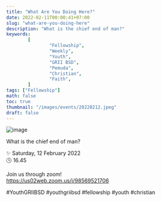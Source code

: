 ```yaml
---
title: "What Are You Doing Here?"
date: 2022-02-11T00:00:41+07:00
slug: "what-are-you-doing-here"
description: "What is the chief end of man?"
keywords:
        [
                "Fellowship",
                "Weekly",
                "Youth",
                "GRII BSD",
                "Pemuda",
                "Christian",
                "Faith",
        ]
tags: ["Fellowship"]
math: false
toc: true
thumbnail: "/images/events/20220212.jpeg"
draft: false
---
```


![image](/images/events/20220212.jpeg)

What is the chief end of man?

✨ Saturday, 12 February 2022\
🕓 16.45

Join us through zoom!\
https://us02web.zoom.us/j/98569521706

#YouthGRIIBSD #youthgriibsd #fellowship #youth #christian
